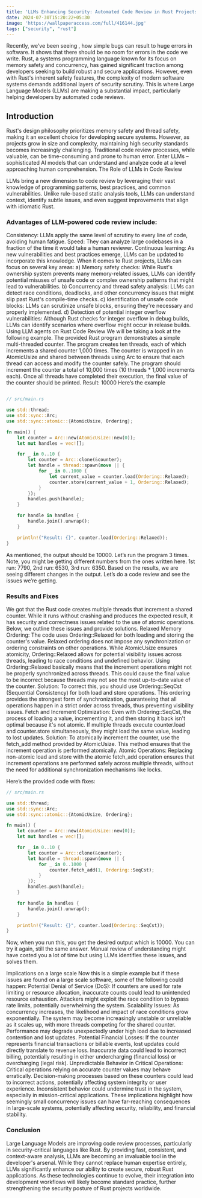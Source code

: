 ```yaml
---
title: 'LLMs Enhancing Security: Automated Code Review in Rust Projects'
date: 2024-07-30T15:20:22+05:30
image: 'https://wallpaperaccess.com/full/416144.jpg'
tags: ["security", "rust"]
---
```

Recently, we’ve been seeing , how simple bugs can result to huge errors in software. It shows that there should be no room for errors in the code we write. Rust, a systems programming language known for its focus on memory safety and concurrency, has gained significant traction among developers seeking to build robust and secure applications. However, even with Rust's inherent safety features, the complexity of modern software systems demands additional layers of security scrutiny. This is where Large Language Models (LLMs) are making a substantial impact, particularly helping developers by automated code reviews.

## Introduction

Rust's design philosophy prioritizes memory safety and thread safety, making it an excellent choice for developing secure systems. However, as projects grow in size and complexity, maintaining high security standards becomes increasingly challenging. Traditional code review processes, while valuable, can be time-consuming and prone to human error. Enter LLMs – sophisticated AI models that can understand and analyze code at a level approaching human comprehension.
The Role of LLMs in Code Review

LLMs bring a new dimension to code review by leveraging their vast knowledge of programming patterns, best practices, and common vulnerabilities. Unlike rule-based static analysis tools, LLMs can understand context, identify subtle issues, and even suggest improvements that align with idiomatic Rust.

### Advantages of LLM-powered code review include:
Consistency: LLMs apply the same level of scrutiny to every line of code, avoiding human fatigue.
Speed: They can analyze large codebases in a fraction of the time it would take a human reviewer.
Continuous learning: As new vulnerabilities and best practices emerge, LLMs can be updated to incorporate this knowledge.
When it comes to Rust projects, LLMs can focus on several key areas:
a) Memory safety checks: While Rust's ownership system prevents many memory-related issues, LLMs can identify potential misuses of unsafe code or complex ownership patterns that might lead to vulnerabilities.
b) Concurrency and thread safety analysis: LLMs can detect race conditions, deadlocks, and other concurrency issues that might slip past Rust's compile-time checks.
c) Identification of unsafe code blocks: LLMs can scrutinize unsafe blocks, ensuring they're necessary and properly implemented.
d) Detection of potential integer overflow vulnerabilities: Although Rust checks for integer overflow in debug builds, LLMs can identify scenarios where overflow might occur in release builds.
Using LLM agents on Rust Code Review
We will be taking a look at the following example. 
The provided Rust program demonstrates a simple multi-threaded counter. The program creates ten threads, each of which increments a shared counter 1,000 times. The counter is wrapped in an AtomicUsize and shared between threads using Arc to ensure that each thread can access and modify the counter safely.
The program should increment the counter a total of 10,000 times (10 threads * 1,000 increments each). Once all threads have completed their execution, the final value of the counter should be printed.
Result: 10000
Here’s the example

```rust

// src/main.rs

use std::thread;
use std::sync::Arc;
use std::sync::atomic::{AtomicUsize, Ordering};

fn main() {
    let counter = Arc::new(AtomicUsize::new(0));
    let mut handles = vec![];

    for _ in 0..10 {
        let counter = Arc::clone(&counter);
        let handle = thread::spawn(move || {
            for _ in 0..1000 {
                let current_value = counter.load(Ordering::Relaxed);
                counter.store(current_value + 1, Ordering::Relaxed);
            }
        });
        handles.push(handle);
    }

    for handle in handles {
        handle.join().unwrap();
    }

    println!("Result: {}", counter.load(Ordering::Relaxed));
}
```

As mentioned, the output should be 10000.  Let’s run the program 3 times. Note, you might be getting different numbers from the ones written here.
1st run: 7790, 2nd run: 6530, 3rd run: 6350.
Based on the results, we are seeing different changes in the output. Let’s do a code review and see the issues we’re getting.

### Results and Fixes
We got that the  Rust code creates multiple threads that increment a shared counter. While it runs without crashing and produces the expected result, it has security and correctness issues related to the use of atomic operations. Below, we outline these issues and provide solutions.
Relaxed Memory Ordering: The code uses Ordering::Relaxed for both loading and storing the counter's value. Relaxed ordering does not impose any synchronization or ordering constraints on other operations. While AtomicUsize ensures atomicity, Ordering::Relaxed allows for potential visibility issues across threads, leading to race conditions and undefined behavior. Using Ordering::Relaxed basically means that the increment operations might not be properly synchronized across threads. This could cause the final value to be incorrect because threads may not see the most up-to-date value of the counter.
Solution: To correct this, you should use Ordering::SeqCst (Sequential Consistency) for both load and store operations. This ordering provides the strongest form of synchronization, guaranteeing that all operations happen in a strict order across threads, thus preventing visibility issues.
Fetch and Increment Optimization: Even with Ordering::SeqCst, the process of loading a value, incrementing it, and then storing it back isn't optimal because it's not atomic. If multiple threads execute counter.load and counter.store simultaneously, they might load the same value, leading to lost updates.
Solution: To atomically increment the counter, use the fetch_add method provided by AtomicUsize. This method ensures that the increment operation is performed atomically.
Atomic Operations: Replacing non-atomic load and store with the atomic fetch_add operation ensures that increment operations are performed safely across multiple threads, without the need for additional synchronization mechanisms like locks.

Here’s the provided code with fixes:
```rust
// src/main.rs

use std::thread;
use std::sync::Arc;
use std::sync::atomic::{AtomicUsize, Ordering};

fn main() {
    let counter = Arc::new(AtomicUsize::new(0));
    let mut handles = vec![];

    for _ in 0..10 {
        let counter = Arc::clone(&counter);
        let handle = thread::spawn(move || {
            for _ in 0..1000 {
                counter.fetch_add(1, Ordering::SeqCst);
            }
        });
        handles.push(handle);
    }

    for handle in handles {
        handle.join().unwrap();
    }

    println!("Result: {}", counter.load(Ordering::SeqCst));
}
```

Now, when you run this, you get the desired output which is 10000. You can try it again, still the same answer. Manual review of understanding might have costed you a lot of time but using LLMs identifies these issues, and solves them. 

Implications on a large scale
Now this is a simple example but if these issues are found on a large scale software, some of the following could happen:
Potential Denial of Service (DoS):
If counters are used for rate limiting or resource allocation, inaccurate counts could lead to unintended resource exhaustion.
Attackers might exploit the race condition to bypass rate limits, potentially overwhelming the system.
Scalability Issues:
As concurrency increases, the likelihood and impact of race conditions grow exponentially.
The system may become increasingly unstable or unreliable as it scales up, with more threads competing for the shared counter.
Performance may degrade unexpectedly under high load due to increased contention and lost updates.
Potential Financial Losses:
If the counter represents financial transactions or billable events, lost updates could directly translate to revenue loss.
Inaccurate data could lead to incorrect billing, potentially resulting in either undercharging (financial loss) or overcharging (legal risk).
Unpredictable Behavior in Critical Operations:
Critical operations relying on accurate counter values may behave erratically.
Decision-making processes based on these counters could lead to incorrect actions, potentially affecting system integrity or user experience.
Inconsistent behavior could undermine trust in the system, especially in mission-critical applications.
These implications highlight how seemingly small concurrency issues can have far-reaching consequences in large-scale systems, potentially affecting security, reliability, and financial stability.

### Conclusion
Large Language Models are improving code review processes, particularly in security-critical languages like Rust. By providing fast, consistent, and context-aware analysis, LLMs are becoming an invaluable tool in the developer's arsenal. While they cannot replace human expertise entirely, LLMs significantly enhance our ability to create secure, robust Rust applications. As these technologies continue to evolve, their integration into development workflows will likely become standard practice, further strengthening the security posture of Rust projects worldwide.